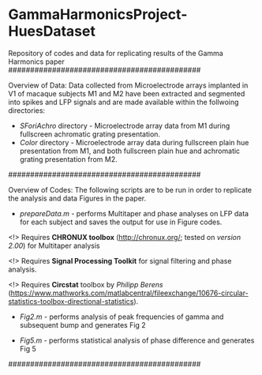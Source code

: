 # GammaHarmonicsProject-HuesDataset
 Repository of codes and data for replicating results of the Gamma Harmonics paper
############################################

Overview of Data:
Data collected from Microelectrode arrays implanted in V1 of macaque subjects M1 and M2 have been extracted and segmented into spikes and LFP signals and are made available within the follwoing directories:
* _SForiAchro_ directory - Microelectrode array data from M1 during fullscreen achromatic grating presentation.
* _Color_ directory - Microelectrode array data during fullscreen plain hue presentation from M1, and both fullscreen plain hue and achromatic grating presentation from M2. 

############################################

Overview of Codes: The following scripts are to be run in order to replicate the analysis and data Figures in the paper.

* _prepareData.m_ - performs Multitaper and phase analyses on LFP data for each subject and saves the output for use in Figure codes.

 <!> Requires **CHRONUX toolbox** (http://chronux.org/; tested on _version 2.00_) for Multitaper analysis 

 <!> Requires **Signal Processing Toolkit** for signal filtering and phase analysis. 

 <!> Requires **Circstat** toolbox by _Philipp Berens_ (https://www.mathworks.com/matlabcentral/fileexchange/10676-circular-statistics-toolbox-directional-statistics).
  
* _Fig2.m_ - performs analysis of peak frequencies of gamma and subsequent bump and generates Fig 2

* _Fig5.m_ - performs statistical analysis of phase difference and generates Fig 5

############################################
